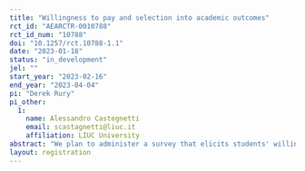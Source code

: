 ```yaml
---
title: "Willingness to pay and selection into academic outcomes"
rct_id: "AEARCTR-0010788"
rct_id_num: "10788"
doi: "10.1257/rct.10788-1.1"
date: "2023-01-18"
status: "in_development"
jel: ""
start_year: "2023-02-16"
end_year: "2023-04-04"
pi: "Derek Rury"
pi_other:
  1:
    name: Alessandro Castegnetti
    email: scastagnetti@liuc.it
    affiliation: LIUC University
abstract: "We plan to administer a survey that elicits students' willingness to pay to learn their performance rank on a midterm. We plan to do this in a large microeconomics course. We then plan to randomly assign students to two conditions; one will receive access to a practice final exam and; another will receive access to the same exam but will be informed they will receive a message indicating where they ranked on the practice final."
layout: registration
---
```


